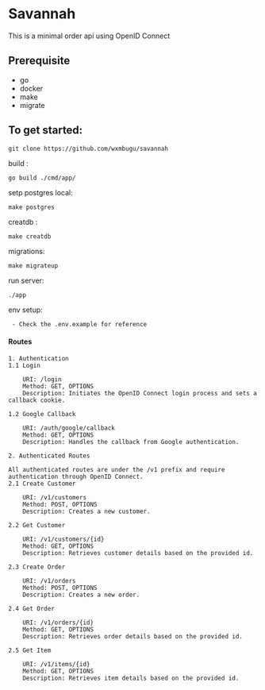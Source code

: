 # Savannah

This is a minimal order api using OpenID Connect 

## Prerequisite
- go
- docker
- make
- migrate

## To get started:
```
git clone https://github.com/wxmbugu/savannah
``` 
build :
```
go build ./cmd/app/
```
setp postgres local:
```
make postgres
```
creatdb :
```
make creatdb
```
migrations:
```
make migrateup
```
run server:
```
./app
```

env setup:
```
 - Check the .env.example for reference
```

#### Routes
```
1. Authentication
1.1 Login

    URI: /login
    Method: GET, OPTIONS
    Description: Initiates the OpenID Connect login process and sets a callback cookie.

1.2 Google Callback

    URI: /auth/google/callback
    Method: GET, OPTIONS
    Description: Handles the callback from Google authentication.

2. Authenticated Routes

All authenticated routes are under the /v1 prefix and require authentication through OpenID Connect.
2.1 Create Customer

    URI: /v1/customers
    Method: POST, OPTIONS
    Description: Creates a new customer.

2.2 Get Customer

    URI: /v1/customers/{id}
    Method: GET, OPTIONS
    Description: Retrieves customer details based on the provided id.

2.3 Create Order

    URI: /v1/orders
    Method: POST, OPTIONS
    Description: Creates a new order.

2.4 Get Order

    URI: /v1/orders/{id}
    Method: GET, OPTIONS
    Description: Retrieves order details based on the provided id.

2.5 Get Item

    URI: /v1/items/{id}
    Method: GET, OPTIONS
    Description: Retrieves item details based on the provided id.

```




